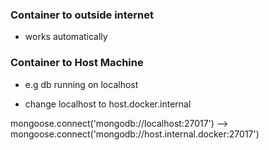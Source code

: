 ### Container to outside internet
- works automatically


### Container to Host Machine
- e.g db running on localhost

- change localhost to host.docker.internal


mongoose.connect('mongodb://localhost:27017') --> mongoose.connect('mongodb://host.internal.docker:27017')

